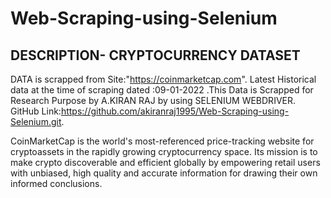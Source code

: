 # Web-Scraping-using-Selenium
## DESCRIPTION- CRYPTOCURRENCY DATASET

DATA is scrapped from Site:"https://coinmarketcap.com". Latest Historical data at the time of scraping dated :09-01-2022 .This Data is Scrapped for Research Purpose by A.KIRAN RAJ by using SELENIUM WEBDRIVER. 
GitHub Link:https://github.com/akiranraj1995/Web-Scraping-using-Selenium.git.

CoinMarketCap is the world's most-referenced price-tracking website for cryptoassets in the rapidly growing cryptocurrency space. Its mission is to make crypto discoverable and efficient globally by empowering retail users with unbiased, high quality and accurate information for drawing their own informed conclusions.
